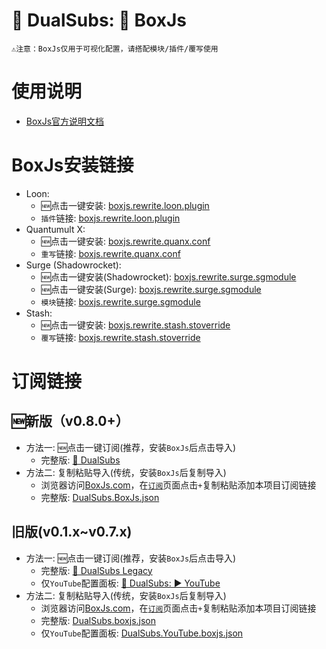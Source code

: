 # 🍿 DualSubs: 🧰 BoxJs
```
⚠️注意：BoxJs仅用于可视化配置，请搭配模块/插件/覆写使用
```
# 使用说明
  * [BoxJs官方说明文档](https://chavyleung.gitbook.io/boxjs/)

# BoxJs安装链接
  * Loon: 
    * 🆕点击一键安装: [boxjs.rewrite.loon.plugin](https://api.boxjs.app/loon-install "🧰 BoxJs") 
    * `插件`链接: [boxjs.rewrite.loon.plugin](https://github.com/chavyleung/scripts/raw/master/box/rewrite/boxjs.rewrite.loon.plugin "🧰 BoxJs")
  * Quantumult X: 
    * 🆕点击一键安装: [boxjs.rewrite.quanx.conf](https://api.boxjs.app/quanx-install "🧰 BoxJs")
    * `重写`链接: [boxjs.rewrite.quanx.conf](https://github.com/chavyleung/scripts/raw/master/box/rewrite/boxjs.rewrite.quanx.conf "🧰 BoxJs")
  * Surge (Shadowrocket): 
    * 🆕点击一键安装(Shadowrocket): [boxjs.rewrite.surge.sgmodule](http://api.boxjs.app/shadowrocket-install "🧰 BoxJs")
    * 🆕点击一键安装(Surge): [boxjs.rewrite.surge.sgmodule](https://api.boxjs.app/surge-install "🧰 BoxJs")
    * `模块`链接: [boxjs.rewrite.surge.sgmodule](https://github.com/chavyleung/scripts/raw/master/box/rewrite/boxjs.rewrite.surge.sgmodule "🧰 BoxJs")
  * Stash: 
    * 🆕点击一键安装: [boxjs.rewrite.stash.stoverride](https://link.stash.ws/install-override/github.com/chavyleung/scripts/raw/master/box/rewrite/boxjs.rewrite.stash.stoverride "🧰 BoxJs")
    * `覆写`链接: [boxjs.rewrite.stash.stoverride](https://github.com/chavyleung/scripts/raw/master/box/rewrite/boxjs.rewrite.stash.stoverride "🧰 BoxJs")

# 订阅链接
## 🆕新版（v0.8.0+）
  * 方法一: 🆕点击一键订阅(推荐，安装`BoxJs`后点击导入)
    * 完整版: [🍿️ DualSubs](http://boxjs.com/#/sub/add/https%3A%2F%2Fgithub.com%2FDualSubs%2FBoxJs%2Fraw%2Fmain%2FDualSubs.BoxJs.json "🍿️ DualSubs")
  * 方法二: 复制粘贴导入(传统，安装`BoxJs`后复制导入)
    * 浏览器访问[BoxJs.com](http://boxjs.com)，在[`订阅`](http://boxjs.com/#/sub)页面点击`+`复制粘贴添加本项目订阅链接
    * 完整版: [DualSubs.BoxJs.json](../../BoxJs/raw/main/DualSubs.BoxJs.json "🍿️ DualSubs")
## 旧版(v0.1.x~v0.7.x)
  * 方法一: 🆕点击一键订阅(推荐，安装`BoxJs`后点击导入)
    * 完整版: [🍿️ DualSubs Legacy](http://boxjs.com/#/sub/add/https%3A%2F%2Fgithub.com%2FDualSubs%2FBoxJs%2Fraw%2Fmain%2Farchive%2FDualSubs.Legacy.boxjs.json "🍿️ DualSubs Legacy")
    * 仅`YouTube`配置面板: [🍿️ DualSubs: ▶ YouTube](http://boxjs.com/#/sub/add/https%3A%2F%2Fgithub.com%2FDualSubs%2FBoxJs%2Fraw%2Fmain%2Farchive%2FDualSubs.YouTube.boxjs.json "🍿️ DualSubs: ▶ YouTube")
  * 方法二: 复制粘贴导入(传统，安装`BoxJs`后复制导入)
    * 浏览器访问[BoxJs.com](http://boxjs.com)，在[`订阅`](http://boxjs.com/#/sub)页面点击`+`复制粘贴添加本项目订阅链接
    * 完整版: [DualSubs.boxjs.json](../../BoxJs/raw/main/archive/DualSubs.Legacy.boxjs.json "🍿️ DualSubs")
    * 仅`YouTube`配置面板: [DualSubs.YouTube.boxjs.json](../../BoxJs/raw/main/archive/DualSubs.YouTube.boxjs.json "🍿️ DualSubs: ▶ YouTube")
